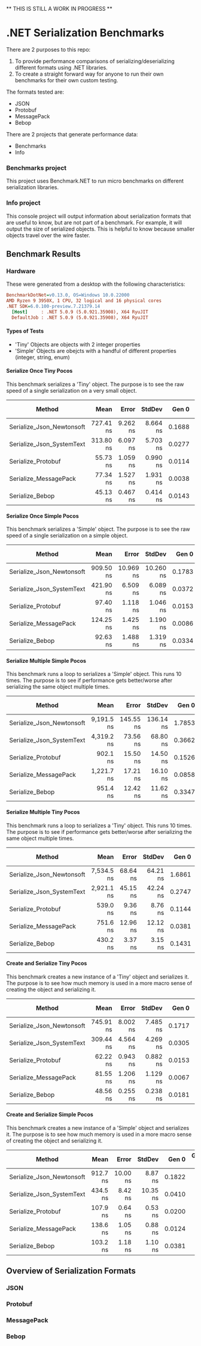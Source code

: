 
** THIS IS STILL A WORK IN PROGRESS **

# .NET Serialization Benchmarks
There are 2 purposes to this repo:
1. To provide performance comparisons of serializing/deserializing different formats using .NET libraries.
1. To create a straight forward way for anyone to run their own benchmarks for their own custom testing.

The formats tested are:
- JSON
- Protobuf
- MessagePack
- Bebop

There are 2 projects that generate performance data:
- Benchmarks
- Info

### Benchmarks project

This project uses Benchmark.NET to run micro benchmarks on different serialization libraries. 

### Info project

This console project will output information about serialization formats that are useful to know, but are not part of a benchmark. For example, it will output the size of serialized objects. This is helpful to know because smaller objects travel over the wire faster.


## Benchmark Results

### Hardware
These were generated from a desktop with the following characteristics:
``` ini
BenchmarkDotNet=v0.13.0, OS=Windows 10.0.22000
AMD Ryzen 9 3950X, 1 CPU, 32 logical and 16 physical cores
.NET SDK=6.0.100-preview.7.21379.14
  [Host]     : .NET 5.0.9 (5.0.921.35908), X64 RyuJIT
  DefaultJob : .NET 5.0.9 (5.0.921.35908), X64 RyuJIT
```

#### Types of Tests

- 'Tiny' Objects are objects with 2 integer properties
- 'Simple' Objects are obejcts with a handful of different properties (integer, string, enum)

#### Serialize Once Tiny Pocos

This benchmark serializes a 'Tiny' object. The purpose is to see the raw speed of a single serialization on a very small object.

|                    Method |      Mean |    Error |   StdDev |  Gen 0 | Gen 1 | Gen 2 | Allocated |
|-------------------------- |----------:|---------:|---------:|-------:|------:|------:|----------:|
| Serialize_Json_Newtonsoft | 727.41 ns | 9.262 ns | 8.664 ns | 0.1688 |     - |     - |   1,416 B |
| Serialize_Json_SystemText | 313.80 ns | 6.097 ns | 5.703 ns | 0.0277 |     - |     - |     232 B |
|        Serialize_Protobuf |  55.73 ns | 1.059 ns | 0.990 ns | 0.0114 |     - |     - |      96 B |
|     Serialize_MessagePack |  77.34 ns | 1.527 ns | 1.931 ns | 0.0038 |     - |     - |      32 B |
|           Serialize_Bebop |  45.13 ns | 0.467 ns | 0.414 ns | 0.0143 |     - |     - |     120 B |

####  Serialize Once Simple Pocos

This benchmark serializes a 'Simple' object. The purpose is to see the raw speed of a single serialization on a simple object.

|                    Method |      Mean |     Error |    StdDev |  Gen 0 | Gen 1 | Gen 2 | Allocated |
|-------------------------- |----------:|----------:|----------:|-------:|------:|------:|----------:|
| Serialize_Json_Newtonsoft | 909.50 ns | 10.969 ns | 10.260 ns | 0.1783 |     - |     - |   1,496 B |
| Serialize_Json_SystemText | 421.90 ns |  6.509 ns |  6.089 ns | 0.0372 |     - |     - |     312 B |
|        Serialize_Protobuf |  97.40 ns |  1.118 ns |  1.046 ns | 0.0153 |     - |     - |     128 B |
|     Serialize_MessagePack | 124.25 ns |  1.425 ns |  1.190 ns | 0.0086 |     - |     - |      72 B |
|           Serialize_Bebop |  92.63 ns |  1.488 ns |  1.319 ns | 0.0334 |     - |     - |     280 B |

#### Serialize Multiple Simple Pocos

This benchmark runs a loop to serializes a 'Simple' object. This runs 10 times. The purpose is to see if performance gets better/worse after serializing the same object multiple times.

|                    Method |       Mean |     Error |    StdDev |  Gen 0 | Gen 1 | Gen 2 | Allocated |
|-------------------------- |-----------:|----------:|----------:|-------:|------:|------:|----------:|
| Serialize_Json_Newtonsoft | 9,191.5 ns | 145.55 ns | 136.14 ns | 1.7853 |     - |     - |  14,960 B |
| Serialize_Json_SystemText | 4,319.2 ns |  73.56 ns |  68.80 ns | 0.3662 |     - |     - |   3,120 B |
|        Serialize_Protobuf |   902.1 ns |  15.50 ns |  14.50 ns | 0.1526 |     - |     - |   1,280 B |
|     Serialize_MessagePack | 1,221.7 ns |  17.21 ns |  16.10 ns | 0.0858 |     - |     - |     720 B |
|           Serialize_Bebop |   951.4 ns |  12.42 ns |  11.62 ns | 0.3347 |     - |     - |   2,800 B |

####  Serialize Multiple Tiny Pocos
This benchmark runs a loop to serializes a 'Tiny' object. This runs 10 times. The purpose is to see if performance gets better/worse after serializing the same object multiple times.

|                    Method |       Mean |    Error |   StdDev |  Gen 0 |  Gen 1 | Gen 2 | Allocated |
|-------------------------- |-----------:|---------:|---------:|-------:|-------:|------:|----------:|
| Serialize_Json_Newtonsoft | 7,534.5 ns | 68.64 ns | 64.21 ns | 1.6861 | 0.0076 |     - |  14,160 B |
| Serialize_Json_SystemText | 2,921.1 ns | 45.15 ns | 42.24 ns | 0.2747 |      - |     - |   2,320 B |
|        Serialize_Protobuf |   539.0 ns |  9.36 ns |  8.76 ns | 0.1144 |      - |     - |     960 B |
|     Serialize_MessagePack |   751.6 ns | 12.96 ns | 12.12 ns | 0.0381 |      - |     - |     320 B |
|           Serialize_Bebop |   430.2 ns |  3.37 ns |  3.15 ns | 0.1431 |      - |     - |   1,200 B |

#### Create and Serialize Tiny Pocos

This benchmark creates a new instance of a 'Tiny' object and serializes it. The purpose is to see how much memory is used in a more macro sense of creating the object and serializing it.

|                    Method |      Mean |    Error |   StdDev |  Gen 0 | Gen 1 | Gen 2 | Allocated |
|-------------------------- |----------:|---------:|---------:|-------:|------:|------:|----------:|
| Serialize_Json_Newtonsoft | 745.91 ns | 8.002 ns | 7.485 ns | 0.1717 |     - |     - |   1,440 B |
| Serialize_Json_SystemText | 309.44 ns | 4.564 ns | 4.269 ns | 0.0305 |     - |     - |     256 B |
|        Serialize_Protobuf |  62.22 ns | 0.943 ns | 0.882 ns | 0.0153 |     - |     - |     128 B |
|     Serialize_MessagePack |  81.55 ns | 1.206 ns | 1.129 ns | 0.0067 |     - |     - |      56 B |
|           Serialize_Bebop |  48.56 ns | 0.255 ns | 0.238 ns | 0.0181 |     - |     - |     152 B |


#### Create and Serialize Simple Pocos

This benchmark creates a new instance of a 'Simple' object and serializes it. The purpose is to see how much memory is used in a more macro sense of creating the object and serializing it.

|                    Method |     Mean |    Error |   StdDev |  Gen 0 | Gen 1 | Gen 2 | Allocated |
|-------------------------- |---------:|---------:|---------:|-------:|------:|------:|----------:|
| Serialize_Json_Newtonsoft | 912.7 ns | 10.00 ns |  8.87 ns | 0.1822 |     - |     - |   1,528 B |
| Serialize_Json_SystemText | 434.5 ns |  8.42 ns | 10.35 ns | 0.0410 |     - |     - |     344 B |
|        Serialize_Protobuf | 107.9 ns |  0.64 ns |  0.53 ns | 0.0200 |     - |     - |     168 B |
|     Serialize_MessagePack | 138.6 ns |  1.05 ns |  0.88 ns | 0.0124 |     - |     - |     104 B |
|           Serialize_Bebop | 103.2 ns |  1.18 ns |  1.10 ns | 0.0381 |     - |     - |     320 B |

## Overview of Serialization Formats

### JSON

### Protobuf

### MessagePack

### Bebop

